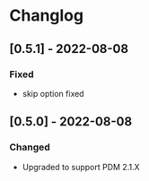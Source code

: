 # Changlog

## [0.5.1] - 2022-08-08
### Fixed
- skip option fixed

## [0.5.0] - 2022-08-08
### Changed
- Upgraded to support PDM 2.1.X
